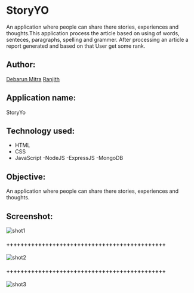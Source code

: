 # StoryYO
An application where people can share there stories, experiences and thoughts.This application process the article based on using of words, senteces, paragraphs, spelling and grammer. After processing an article a report generated and based on that User get some rank.
## Author:
[Debarun Mitra](https://github.com/DebarunMitra)
[Ranjith](https://github.com/ranjithckumar)
## Application name: 
StoryYo
## Technology used: 
 - HTML
 - CSS
 - JavaScript
 -NodeJS
 -ExpressJS
 -MongoDB
## Objective: 
An application where people can share there stories, experiences and thoughts.
## Screenshot:
![shot1](images/img1.PNG)
#### +++++++++++++++++++++++++++++++++++++++++++++
![shot2](images/img2.PNG)
#### +++++++++++++++++++++++++++++++++++++++++++++
![shot3](images/img3.PNG)
